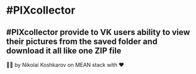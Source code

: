 # #PIXcollector
## #PIXcollector provide to VK users ability to view their pictures from the saved folder and download it all like one ZIP file
👨‍💻 by Nikolai Koshkarov on MEAN stack with ❤
